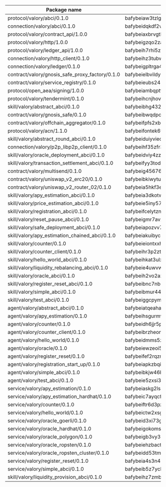 

| Package name | Package hash |
| ----------------------------------------------- | ------------------------------------------------- |
| protocol/valory/abci/0.1.0                      | bafybeiaw3tzlg3rkvnn5fcufblktmfwngmxugn4yo7pyjp76zz6aqtqcay |
| connection/valory/abci/0.1.0                    | bafybeidqkdf2vhraovmqwfm5dsp7ohnv7j63skgmjg43uxewt7h3zlmhdi |
| protocol/valory/contract_api/1.0.0              | bafybeiaxbrvgtbdrh4lslskuxyp4awyr4whcx3nqq5yrr6vimzsxg5dy64 |
| protocol/valory/http/1.0.0                      | bafybeigzqo2zaakcjtzzsm6dh4x73v72xg6ctk6muyp5uq5ueb7y34fbxy |
| protocol/valory/ledger_api/1.0.0                | bafybeih7rhi5zvfvwakx5ifgxsz2cfipeecsh7bm3gnudjxtvhrygpcftq |
| connection/valory/http_client/0.1.0             | bafybeihz3tubwado7j3wlivndzzuj3c6fdsp4ra5r3nqixn3ufawzo3wii |
| connection/valory/ledger/0.1.0                  | bafybeigpltrga4ggf4nejvl7l32zioyk77jzodvhthjwd3uvdkuxedvnz4 |
| contract/valory/gnosis_safe_proxy_factory/0.1.0 | bafybeielbvildyu3ochppoyx7ldstgzqerwnq7qjbubyaunbuztsvrabnq |
| contract/valory/service_registry/0.1.0          | bafybeieubs245wvjpwjelmagipqqx4zo3qj42kb54oy62ogo7xbk3nudxm |
| protocol/open_aea/signing/1.0.0                 | bafybeiambqptflge33eemdhis2whik67hjplfnqwieoa6wblzlaf7vuo44 |
| protocol/valory/tendermint/0.1.0                | bafybeihcnjhovvyyfbkuw5sjyfx2lfd4soeocfqzxz54g67333m6nk5gxq |
| skill/valory/abstract_abci/0.1.0                | bafybeibhg432dy4nfxzxfrgoeankfn7j2mfosqvm4525re5ejxl3osxohm |
| contract/valory/gnosis_safe/0.1.0               | bafybeibwqdpcefr5cwmysdap6av3xyemve2ayifdfthw3kcoe6m3e4xrgq |
| contract/valory/offchain_aggregator/0.1.0       | bafybeifpfs2xb6y7dc6eugxlzqkki6hbici7r2glwk5gc55j6pssmjfrp4 |
| protocol/valory/acn/1.1.0                       | bafybeifontek6tvaecatoauiule3j3id6xoktpjubvuqi3h2jkzqg7zh7a |
| skill/valory/abstract_round_abci/0.1.0          | bafybeiduiyvieomrupab6cil3ac4k5xqrtbwrwqnhwawdo2p5iokbjetje |
| connection/valory/p2p_libp2p_client/0.1.0       | bafybeihf35zfr35qsvfte4vbi7njvuzfx4httysw7owmlux53gvxh2or54 |
| skill/valory/oracle_deployment_abci/0.1.0       | bafybeidviy4zzj3hzf5pyenmiofgnui3jpkwkj2bvhh5swv4zl4qsowiou |
| skill/valory/transaction_settlement_abci/0.1.0  | bafybeifyy3todww3a7zhd765k3kadwl3yr7ggsy4cea7hzgcix436foehm |
| contract/valory/multisend/0.1.0                 | bafybeig45676hbh4c3p3mujrrskxgxww4cxdyyginlg5rmmav6orv4gtya |
| contract/valory/uniswap_v2_erc20/0.1.0          | bafybeibkiwytuhhvxbisoxcybrx4lfstk6bvtriltles7fxxpy37yq45ja |
| contract/valory/uniswap_v2_router_02/0.1.0      | bafybeia5hkf3esqulz7g4uhjwhcrfwaok42ddumnokkbvrlm4g55wgdxmq |
| skill/valory/apy_estimation_abci/0.1.0          | bafybeia3dkotwvqqoge26wrwfmlxsmxf44atadqqdp47qryzh5k74mjylm |
| skill/valory/price_estimation_abci/0.1.0        | bafybeie5iny57aq725amho2yyajlxq47umtpap7ovymcm2tiqmdxbldg4a |
| skill/valory/registration_abci/0.1.0            | bafybeifcelytznlpyadjm5ykdp6ygr4byfsonzqkyc5fx2gqiwf36tw5gq |
| skill/valory/reset_pause_abci/0.1.0             | bafybeigmr7avxf7ryg6repsbyiv3egfqowl4uiaom5hrnwc36b4qg7p2te |
| skill/valory/safe_deployment_abci/0.1.0         | bafybeiapozvv743mr5q5jyxa7v6uyk6gqnvnh65epkfxtbzwyzpcpiiqfq |
| skill/valory/apy_estimation_chained_abci/0.1.0  | bafybeiakuibyc36bz6yjmnkh3b5oimk26hu62ura65z5mkq3vfajfa2o4m |
| skill/valory/counter/0.1.0                      | bafybeieiontxxh2xgtpodqb4p4uokp3xuyg77xreocbcpgr7wyummxjqte |
| skill/valory/counter_client/0.1.0               | bafybeihr3p2ztqpbgzuo4xi7gwq4hjcc3khibirritnxkajaugshlzxjke |
| skill/valory/hello_world_abci/0.1.0             | bafybeihkat3ulxatqn5dba4pakan2ylrjqraevzpxcdtaoybaj63kemyqe |
| skill/valory/liquidity_rebalancing_abci/0.1.0   | bafybeie4uwvwvuwuzriyku4knkf6hfe6x4ctm4oidjw5w7arft3es4elwe |
| skill/valory/oracle_abci/0.1.0                  | bafybeih2vo2az6ymesrpv3lmityyrfjp7nqrpadsx7gqrixin6sldnldie |
| skill/valory/register_reset_abci/0.1.0          | bafybeibnc7nb23bkxyeg2ixk2jcntcj2cmwic2vzu25tubjjd3zctzvqzq |
| skill/valory/simple_abci/0.1.0                  | bafybeibmur44iav4y3rgzmut3umnajxg3itblyqui2qph3s6smqgp6rvza |
| skill/valory/test_abci/0.1.0                    | bafybeiggcpymzpaiuwpmbexg3wy6jaxp7r4mm65ve6c7byknv6bwjlmnfm |
| agent/valory/abstract_abci/0.1.0                | bafybeiatqeahaxvjakydulodtw5jjy3ecdtbfdc6sv6i6mfgjrq3fskjtu |
| agent/valory/apy_estimation/0.1.0               | bafybeihsgurmvz2mmktwcucaaol4eqa7dllbwllnatnwss4u4wsuglbe7a |
| agent/valory/counter/0.1.0                      | bafybeidh6jjr5pspwthv6dmqy2b2neciqeuftsm3wn6tc2itlogslzvc3y |
| agent/valory/counter_client/0.1.0               | bafybeibrzheonnpbkihtov7e45yhs5azgo57k5ogxnykucpyv6sprufb7m |
| agent/valory/hello_world/0.1.0                  | bafybeidmms5ztbtpwz4jesdabp5qw6vf4mfonzf7vbzkbhaxsm6f47meoe |
| agent/valory/oracle/0.1.0                       | bafybeiewzeoi5lmggsxko6gq63a2gyuovp7vord437wonjyeoerhok2efm |
| agent/valory/register_reset/0.1.0               | bafybeifef2rqzrnqlcfnmrsbwefme5a2nttqegsnkwtznzkc2xfjwqlzcm |
| agent/valory/registration_start_up/0.1.0        | bafybeiapkzbqiauq3svs6t64gtffxkbkrjx6jvy52dmnjrlxc6ugq3jnw4 |
| agent/valory/simple_abci/0.1.0                  | bafybeibkjw46k32ixlp57rvtyyqs47lbbpxh3xk5kont2xhponu5bwj6ri |
| agent/valory/test_abci/0.1.0                    | bafybeie5zxsi3sykh6aehnuabaloe6ip4tnqwmjvcjx4jjl6swarniruou |
| service/valory/apy_estimation/0.1.0             | bafybeiaskg2lslxu6tygmhp3amfn64qc5uqv4oi2qtuw74q5gmp53xcjri |
| service/valory/apy_estimation_hardhat/0.1.0     | bafybeic7ayqcfvzs7kskzpvizgdieov3yjhguimbsx2xr2ycmfsn7s3kre |
| service/valory/counter/0.1.0                    | bafybeiftr6d3pz6kmsh5h3gk5544a2hzsfq6w4es3efklqivjgx4t56s4u |
| service/valory/hello_world/0.1.0                | bafybeictw2xsg432g3d4pfqr5mjvyp36qtv3fosoxnnaphkqt3qpilcqky |
| service/valory/oracle_goerli/0.1.0              | bafybeid3xi73gucbiup5qkomn6yithq7uzclmqgtlxt57w3dndvfeckrfu |
| service/valory/oracle_hardhat/0.1.0             | bafybeigokomslr2zympgvrxzpeivcf5ehs3s6pvprei4mts5ivr4skumy4 |
| service/valory/oracle_polygon/0.1.0             | bafybeigb3vy3mwf7sazpnjwc5hdkdjvwabmgfobfmqoh7apy37bqbk2u5m |
| service/valory/oracle_ropsten/0.1.0             | bafybeiehzbact5f42gjiqxjenmvwm5v4aq5uok4qwjwvfqiyenr265zr6e |
| service/valory/oracle_ropsten_cluster/0.1.0     | bafybeidd53tmoslocin4w7whuu5aehlealqwcqk6fvzlwosui3lsheoes4 |
| service/valory/register_reset/0.1.0             | bafybeia4s3n4iu2ejkofmydbdjnvqw5apluvddbu3o22ejcpto2a4ycchi |
| service/valory/simple_abci/0.1.0                | bafybeib5z7yckkcw4y2p26f2idpakxbn63r64sp4s25yk5jnc2rzgocmvq |
| skill/valory/liquidity_provision_abci/0.1.0     | bafybeihz7zmbof6s4niescfdynq3x4ma3iec24shtmxttjtk67tc5rzucm |
